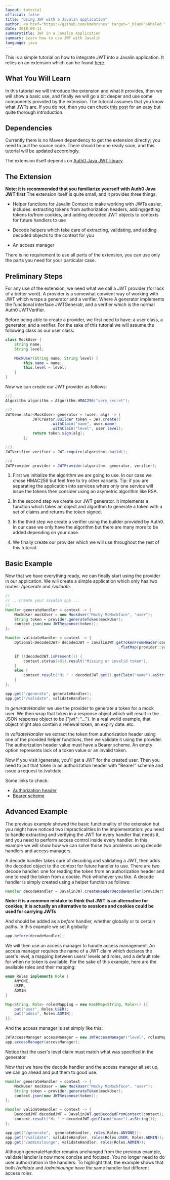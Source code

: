 ```yaml
---
layout: tutorial
official: false
title: "Using JWT with a Javalin application"
author: <a href="https://github.com/kmehrunes" target="_blank">Khaled Y.M.</a>
date: 2018-09-11
summarytitle: JWT in a Javalin Application
summary: Learn how to use JWT with Javalin
language: java
---
```


This is a simple tutorial on how to integrate JWT into a Javalin application.
It relies on an extension which can be found [here](https://github.com/kmehrunes/javalin-jwt).

## What You Will Learn
In this tutorial we will introduce the extension and what it provides, then we will
show a basic use, and finally we will go a bit deeper and use some components
provided by the extension. The tutorial assumes that you know what JWTs are. If you
do not, then you can check [this post](https://jwt.io/introduction/) for an easy but
quite thorough introduction.

## Dependencies
Currently there is no Maven dependency to get the extension directly; you need to
pull the source code. There should be one ready soon, and this tutorial will be
updated accordingly.

The extension itself depends on [Auth0 Java JWT library](https://github.com/auth0/java-jwt).

## The Extension
**Note: it is recommended that you familiarize yourself with Auth0 Java JWT first**
The extension itself is quite small, and it provides three things:
- Helper functions for Javalin Context to make working with JWTs easier,
includes: extracting tokens from authorization headers, adding/getting tokens
to/from cookies, and adding decoded JWT objects to contexts for future handlers
to use

- Decode helpers which take care of extracting, validating, and adding decoded
objects to the context for you

- An access manager

There is no requirement to use all parts of the extension, you can use only
the parts you need for your particular case.

## Preliminary Steps
For any use of the extension, we need what we call a JWT provider (for lack of
a better word). A provider is a somewhat convient way of working with JWT which
wraps a generator and a verifier. Where A generator implements the functional
interface JWTGeneratr, and a verifier which is the normal Auth0 JWTVerifier.

Before being able to create a provider, we first need to have: a user class,
a generator, and a verifier. For the sake of this tutorial we will assume the
following class as our user class:
```java
class MockUser {
    String name;
    String level;

    MockUser(String name, String level) {
        this.name = name;
        this.level = level;
    }
}
```

Now we can create our JWT provider as follows:
```java
//1.
Algorithm algorithm = Algorithm.HMAC256("very_secret");

//2.
JWTGenerator<MockUser> generator = (user, alg) -> {
            JWTCreator.Builder token = JWT.create()
                    .withClaim("name", user.name)
                    .withClaim("level", user.level);
            return token.sign(alg);
        };

//3.
JWTVerifier verifier = JWT.require(algorithm).build();

//4.
JWTProvider provider = JWTProvider(algorithm, generator, verifier);
```
1) First we initialize the algorithm we are going to use. In our
case we chose HMAC256 but feel free to try other variants. Tip:
if you are separating the application into services where only
one service will issue the tokens then consider using an asymetric
algorithm like RSA.

2) In the second step we create our JWT generator. It implements
a function which takes an object and algorithm to generate a token
with a set of claims and returns the token signed.

3) In the third step we create a verifier using the builder
provided by Auth0. In our case we only have the algorithm
but there are many more to be added depending on your case.

4) We finally create our provider which we will use throughout the
rest of this tutorial.

## Basic Example
Now that we have everything ready, we can finally start using
the provider in our application. We will create a simple application
which only has two routes: */generate* and */validate*.

```java
//
// .. create your Javalin app ...
//
Handler generateHandler = context -> {
    MockUser mockUser = new MockUser("Mocky McMockface", "user");
    String token = provider.generateToken(mockUser);
    context.json(new JWTResponse(token));
};

Handler validateHandler = context -> {
    Optional<DecodedJWT> decodedJWT = JavalinJWT.getTokenFromHeader(context)
                                                  .flatMap(provider::validateToken);

    if (!decodedJWT.isPresent()) {
        context.status(401).result("Missing or invalid token");
    }
    else {
        context.result("Hi " + decodedJWT.get().getClaim("name").asString());
    }
};

app.get("/generate", generateHandler);
app.get("/validate", validateHandler);
```

In *generateHandler* we use the provider to generate a token for a mock user.
We then wrap that token in a response object which will result in the JSON
response object to be {"jwt": "..."}. In a real world example, that object
might also contain a renewal token, an expiry date..etc.

In *validateHandler* we extract the token from authorization header using
one of the provided helper functions, then we validate it using the provider.
The authorization header value must have a Bearer scheme. An empty option
represents lack of a token value or an invalid token.

Now if you visit /generate, you'll get a JWT for the created user. Then you
need to put that token in an authorization header with "Bearer" scheme and
issue a request to /validate.

Some links to check:
- [Authorization header](https://developer.mozilla.org/en-US/docs/Web/HTTP/Headers/Authorization)
- [Bearer scheme](https://tools.ietf.org/html/rfc6750)

## Advanced Example
The previous example showed the basic functionality of the extension but you
might have noticed two impracticalities in the implementation: you need to
handle extracting and verifying the JWT for every handler that needs it, and
you need to perform access control inside every handler. In this example we
will show how we can solve those two problems using decode handlers and access
managers.

A decode handler takes care of decoding and validating a JWT, then adds
the decoded object to the context for future handler to use. There are two
decode handler: one for reading the token from an authorization header
and one to read the token from a cookie. Pick whichever you like.
A decode handler is simply created using a helper function as follows:
```java
Handler decodeHandler = JavalinJWT.createHeaderDecodeHandler(provider);
```
**Note: it is a common mistake to think that JWT is an alternative for cookies;
it is actually an alternative to sessions and cookies could be used for carrying
JWTs**

And should be added as a *before* handler, whether globally or to certain paths. In this example we set it globally:
```java
app.before(decodeHandler);
```

We will then use an access manager to handle access management. An access manager
requires the name of a JWT claim which declares the user's level, a mapping between
users' levels and roles, and a default role for when no token is available. For the
sake of this example, here are the available roles and their mapping:
```java
enum Roles implements Role {
    ANYONE,
    USER,
    ADMIN
}

Map<String, Role> rolesMapping = new HashMap<String, Role>() {{
    put("user", Roles.USER);
    put("admin", Roles.ADMIN);
}};
```
And the access manager is set simply like this:
```java
JWTAccessManager accessManager = new JWTAccessManager("level", rolesMapping, Roles.ANYONE);
app.accessManager(accessManager);
```
Notice that the user's level claim must match what was specified in the generator.

Now that we have the decode handler and the access manager all set up, we can go
ahead and put them to good use.

```java
Handler generateHandler = context -> {
    MockUser mockUser = new MockUser("Mocky McMockface", "user");
    String token = provider.generateToken(mockUser);
    context.json(new JWTResponse(token));
};

Handler validateHandler = context -> {
    DecodedJWT decodedJWT = JavalinJWT.getDecodedFromContext(context);
    context.result("Hi " + decodedJWT.getClaim("name").asString());
};

app.get("/generate",  generateHandler, roles(Roles.ANYONE));
app.get("/validate", validateHandler, roles(Roles.USER, Roles.ADMIN));
app.get("/adminslounge", validateHandler, roles(Roles.ADMIN));
```

Although generateHandler remains unchanged from the previous example, validateHandler
is now more concise and focused. You no longer need to do user authorization in the
handlers. To highlight that, the example shows that both */validate* and */adminlounge*
have the same handler but different access roles.

